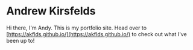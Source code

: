 # Andrew Kirsfelds

Hi there, I'm Andy. This is my portfolio site. Head over to [https://akflds.github.io/](https://akflds.github.io/) to check out what I've been up to!
